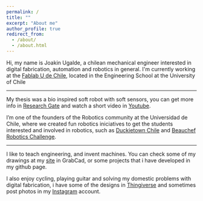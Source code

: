 ```yaml
---
permalink: /
title: ""
excerpt: "About me"
author_profile: true
redirect_from: 
  - /about/
  - /about.html
---
```


Hi, my name is Joakin Ugalde, a chilean mechanical engineer interested in digital fabrication, automation and robotics in general. I'm currently working at the [Fablab U de Chile](http://www.fablab.uchile.cl/), located in the Engineering School at the University of Chile

---

My thesis was a bio inspired soft robot with soft sensors, you can get more info in [Research Gate](https://www.researchgate.net/publication/332063464_An_earthworm-inspired_soft_robot_with_perceptive_artificial_skin) and watch a short video
in [Youtube](https://www.youtube.com/watch?v=FZ2wraRIhEo).

I’m one of the founders of the Robotics community at the Universidad de Chile, where we created fun robotics iniciatives to get the students interested and involved in robotics, such as [Duckietown Chile](http://duckietown.cl/) and [Beauchef Robotics Challenge](https://www.b-rc.cl).

---

I like to teach engineering, and invent machines. You can check some of my drawings at my [site](https://grabcad.com/joakin.ugalde-1) in GrabCad, or some projects that i have developed in my github page.

I also enjoy cycling, playing guitar and solving my domestic problems with digital fabrication, i have some of the designs in [Thingiverse](https://www.thingiverse.com/JKUgalde/designs) and sometimes post photos in my [Instagram](https://www.instagram.com/jotaka.ug) account.
